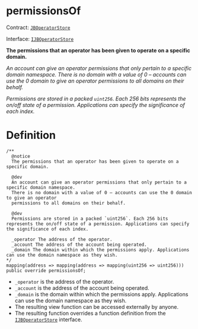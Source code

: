 # permissionsOf

Contract: [`JBOperatorStore`](/protocol/api/contracts/jboperatorstore/README.md)​‌

Interface: [`IJBOperatorStore`](/protocol/api/interfaces/ijboperatorstore.md)

**The permissions that an operator has been given to operate on a specific domain.**

_An account can give an operator permissions that only pertain to a specific domain namespace.
    There is no domain with a value of 0 – accounts can use the 0 domain to give an operator
    permissions to all domains on their behalf._

_Permissions are stored in a packed `uint256`. Each 256 bits represents the on/off state of a permission. Applications can specify the significance of each index._

# Definition

```solidity
/** 
  @notice
  The permissions that an operator has been given to operate on a specific domain.
  
  @dev
  An account can give an operator permissions that only pertain to a specific domain namespace.
  There is no domain with a value of 0 – accounts can use the 0 domain to give an operator
  permissions to all domains on their behalf.

  @dev
  Permissions are stored in a packed `uint256`. Each 256 bits represents the on/off state of a permission. Applications can specify the significance of each index.

  _operator The address of the operator.
  _account The address of the account being operated.
  _domain The domain within which the permissions apply. Applications can use the domain namespace as they wish.
*/
mapping(address => mapping(address => mapping(uint256 => uint256))) public override permissionsOf;
```

* `_operator` is the address of the operator.
* `_account` is the address of the account being operated.
* `_domain` is the domain within which the permissions apply. Applications can use the domain namespace as they wish.
* The resulting view function can be accessed externally by anyone.
* The resulting function overrides a function definition from the [`IJBOperatorStore`](/protocol/api/interfaces/ijboperatorstore.md) interface.

